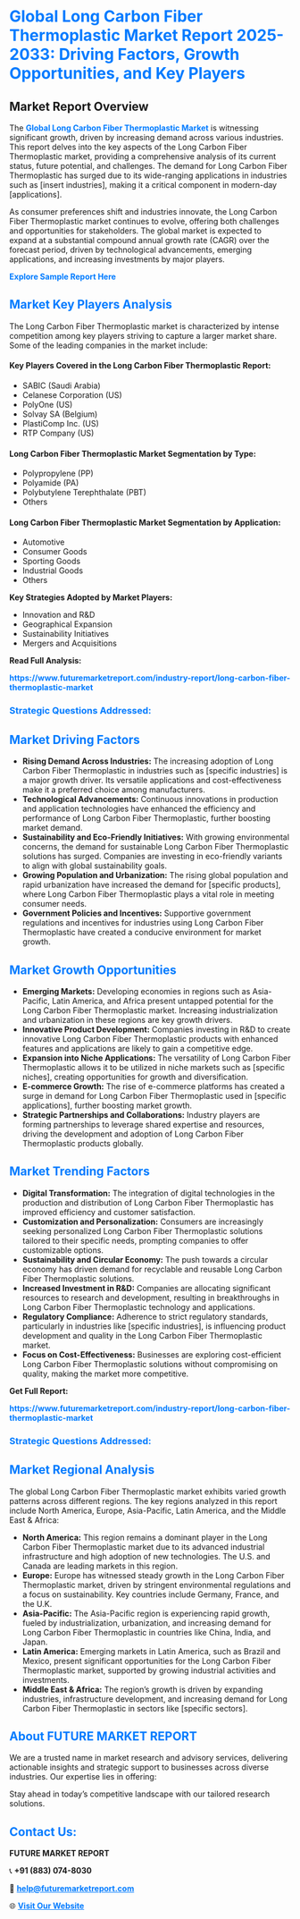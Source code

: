 <h1 style="color: #007BFF;">Global Long Carbon Fiber Thermoplastic Market Report 2025-2033: Driving Factors, Growth Opportunities, and Key Players</h1>

<section id="overview">
<h2>Market Report Overview</h2>
<p>The <a href="https://www.futuremarketreport.com/industry-report/long-carbon-fiber-thermoplastic-market" style="color: #007BFF; text-decoration: none;"><strong>Global Long Carbon Fiber Thermoplastic Market</strong></a> is witnessing significant growth, driven by increasing demand across various industries. This report delves into the key aspects of the Long Carbon Fiber Thermoplastic market, providing a comprehensive analysis of its current status, future potential, and challenges. The demand for Long Carbon Fiber Thermoplastic has surged due to its wide-ranging applications in industries such as [insert industries], making it a critical component in modern-day [applications].</p>
<p>As consumer preferences shift and industries innovate, the Long Carbon Fiber Thermoplastic market continues to evolve, offering both challenges and opportunities for stakeholders. The global market is expected to expand at a substantial compound annual growth rate (CAGR) over the forecast period, driven by technological advancements, emerging applications, and increasing investments by major players.</p>
</section>

<section id="overview">
<p><a href="https://www.futuremarketreport.com/request-sample/reportId=53797" style="color: #007BFF; text-decoration: none;"><strong>Explore Sample Report Here</strong></a></p>
</section>

<section id="key-players">
<h2 style="color: #007BFF;">Market Key Players Analysis</h2>
<p>The Long Carbon Fiber Thermoplastic market is characterized by intense competition among key players striving to capture a larger market share. Some of the leading companies in the market include:</p>
<h4>Key Players Covered in the Long Carbon Fiber Thermoplastic Report:</h4>
<ul><li>SABIC (Saudi Arabia)</li><li>Celanese Corporation (US)</li><li>PolyOne (US)</li><li>Solvay SA (Belgium)</li><li>PlastiComp Inc. (US)</li><li>RTP Company (US)</li></ul>
<h4>Long Carbon Fiber Thermoplastic Market Segmentation by Type:</h4>
<ul><li>Polypropylene (PP)</li><li>Polyamide (PA)</li><li>Polybutylene Terephthalate (PBT)</li><li>Others</li></ul>

<h4>Long Carbon Fiber Thermoplastic Market Segmentation by Application:</h4>
<ul><li>Automotive</li><li>Consumer Goods</li><li>Sporting Goods</li><li>Industrial Goods</li><li>Others</li></ul>
<p><strong>Key Strategies Adopted by Market Players:</strong></p>
<ul>
<li>Innovation and R&D</li>
<li>Geographical Expansion</li>
<li>Sustainability Initiatives</li>
<li>Mergers and Acquisitions</li>
</ul>
</section>

<section>
<p><strong>Read Full Analysis: </strong></p><a href="https://www.futuremarketreport.com/industry-report/long-carbon-fiber-thermoplastic-market" style="color: #007BFF; text-decoration: none;"><strong>https://www.futuremarketreport.com/industry-report/long-carbon-fiber-thermoplastic-market</strong></a>
<h3 style="color: #007BFF;">Strategic Questions Addressed:</h3>
</section>

<section id="driving-factors">
<h2 style="color: #007BFF;">Market Driving Factors</h2>
<ul>
<li><strong>Rising Demand Across Industries:</strong> The increasing adoption of Long Carbon Fiber Thermoplastic in industries such as [specific industries] is a major growth driver. Its versatile applications and cost-effectiveness make it a preferred choice among manufacturers.</li>
<li><strong>Technological Advancements:</strong> Continuous innovations in production and application technologies have enhanced the efficiency and performance of Long Carbon Fiber Thermoplastic, further boosting market demand.</li>
<li><strong>Sustainability and Eco-Friendly Initiatives:</strong> With growing environmental concerns, the demand for sustainable Long Carbon Fiber Thermoplastic solutions has surged. Companies are investing in eco-friendly variants to align with global sustainability goals.</li>
<li><strong>Growing Population and Urbanization:</strong> The rising global population and rapid urbanization have increased the demand for [specific products], where Long Carbon Fiber Thermoplastic plays a vital role in meeting consumer needs.</li>
<li><strong>Government Policies and Incentives:</strong> Supportive government regulations and incentives for industries using Long Carbon Fiber Thermoplastic have created a conducive environment for market growth.</li>
</ul>
</section>

<section id="growth-opportunities">
<h2 style="color: #007BFF;">Market Growth Opportunities</h2>
<ul>
<li><strong>Emerging Markets:</strong> Developing economies in regions such as Asia-Pacific, Latin America, and Africa present untapped potential for the Long Carbon Fiber Thermoplastic market. Increasing industrialization and urbanization in these regions are key growth drivers.</li>
<li><strong>Innovative Product Development:</strong> Companies investing in R&D to create innovative Long Carbon Fiber Thermoplastic products with enhanced features and applications are likely to gain a competitive edge.</li>
<li><strong>Expansion into Niche Applications:</strong> The versatility of Long Carbon Fiber Thermoplastic allows it to be utilized in niche markets such as [specific niches], creating opportunities for growth and diversification.</li>
<li><strong>E-commerce Growth:</strong> The rise of e-commerce platforms has created a surge in demand for Long Carbon Fiber Thermoplastic used in [specific applications], further boosting market growth.</li>
<li><strong>Strategic Partnerships and Collaborations:</strong> Industry players are forming partnerships to leverage shared expertise and resources, driving the development and adoption of Long Carbon Fiber Thermoplastic products globally.</li>
</ul>
</section>

<section id="trending-factors">
<h2 style="color: #007BFF;">Market Trending Factors</h2>
<ul>
<li><strong>Digital Transformation:</strong> The integration of digital technologies in the production and distribution of Long Carbon Fiber Thermoplastic has improved efficiency and customer satisfaction.</li>
<li><strong>Customization and Personalization:</strong> Consumers are increasingly seeking personalized Long Carbon Fiber Thermoplastic solutions tailored to their specific needs, prompting companies to offer customizable options.</li>
<li><strong>Sustainability and Circular Economy:</strong> The push towards a circular economy has driven demand for recyclable and reusable Long Carbon Fiber Thermoplastic solutions.</li>
<li><strong>Increased Investment in R&D:</strong> Companies are allocating significant resources to research and development, resulting in breakthroughs in Long Carbon Fiber Thermoplastic technology and applications.</li>
<li><strong>Regulatory Compliance:</strong> Adherence to strict regulatory standards, particularly in industries like [specific industries], is influencing product development and quality in the Long Carbon Fiber Thermoplastic market.</li>
<li><strong>Focus on Cost-Effectiveness:</strong> Businesses are exploring cost-efficient Long Carbon Fiber Thermoplastic solutions without compromising on quality, making the market more competitive.</li>
</ul>
</section>

<section>
<p><strong>Get Full Report: </strong></p><a href="https://www.futuremarketreport.com/industry-report/long-carbon-fiber-thermoplastic-market" style="color: #007BFF; text-decoration: none;"><strong>https://www.futuremarketreport.com/industry-report/long-carbon-fiber-thermoplastic-market</strong></a>
<h3 style="color: #007BFF;">Strategic Questions Addressed:</h3>
</section>


<section id="regional-analysis">
<h2 style="color: #007BFF;">Market Regional Analysis</h2>
<p>The global Long Carbon Fiber Thermoplastic market exhibits varied growth patterns across different regions. The key regions analyzed in this report include North America, Europe, Asia-Pacific, Latin America, and the Middle East & Africa:</p>
<ul>
<li><strong>North America:</strong> This region remains a dominant player in the Long Carbon Fiber Thermoplastic market due to its advanced industrial infrastructure and high adoption of new technologies. The U.S. and Canada are leading markets in this region.</li>
<li><strong>Europe:</strong> Europe has witnessed steady growth in the Long Carbon Fiber Thermoplastic market, driven by stringent environmental regulations and a focus on sustainability. Key countries include Germany, France, and the U.K.</li>
<li><strong>Asia-Pacific:</strong> The Asia-Pacific region is experiencing rapid growth, fueled by industrialization, urbanization, and increasing demand for Long Carbon Fiber Thermoplastic in countries like China, India, and Japan.</li>
<li><strong>Latin America:</strong> Emerging markets in Latin America, such as Brazil and Mexico, present significant opportunities for the Long Carbon Fiber Thermoplastic market, supported by growing industrial activities and investments.</li>
<li><strong>Middle East & Africa:</strong> The region’s growth is driven by expanding industries, infrastructure development, and increasing demand for Long Carbon Fiber Thermoplastic in sectors like [specific sectors].</li>
</ul>
</section>

<footer>
<h2 style="color: #007BFF;">About FUTURE MARKET REPORT</h2>
<p>We are a trusted name in market research and advisory services, delivering actionable insights and strategic support to businesses across diverse industries. Our expertise lies in offering:</p>

<p>Stay ahead in today’s competitive landscape with our tailored research solutions.</p>

<h2 style="color: #007BFF;">Contact Us:</h2>
<p><strong>FUTURE MARKET REPORT</strong></p>
<p>📞 <strong>+91 (883) 074-8030</strong></p>
<p>📧 <strong><a href="mailto:help@futuremarketreport.com" style="color: #007BFF;">help@futuremarketreport.com</a></strong></p>
<p>🌐 <strong><a href="https://www.futuremarketreport.com/" style="color: #007BFF;">Visit Our Website</a></strong></p>
</footer>